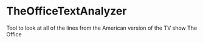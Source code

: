 # TheOfficeTextAnalyzer
Tool to look at all of the lines from the American version of the TV show The Office
